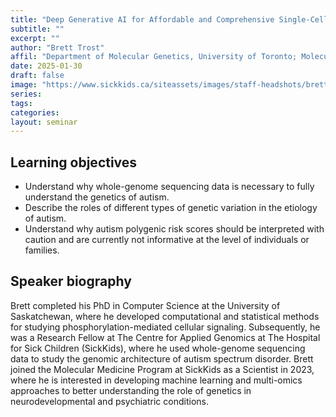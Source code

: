 ```yaml
---
title: "Deep Generative AI for Affordable and Comprehensive Single-Cell Omics"
subtitle: ""
excerpt: ""
author: "Brett Trost"
affil: "Department of Molecular Genetics, University of Toronto; Molecular Medicine Program, The Hospital for Sick Children"
date: 2025-01-30
draft: false
image: "https://www.sickkids.ca/siteassets/images/staff-headshots/brett-trost-headshot-300.jpg"
series:
tags:
categories:
layout: seminar
---
```


## Learning objectives

* Understand why whole-genome sequencing data is necessary to fully understand the genetics of autism.
* Describe the roles of different types of genetic variation in the etiology of autism.
* Understand why autism polygenic risk scores should be interpreted with caution and are currently not informative at the level of individuals or families.

## Speaker biography

Brett completed his PhD in Computer Science at the University of Saskatchewan, where he developed computational and statistical methods for studying phosphorylation-mediated cellular signaling. Subsequently, he was a Research Fellow at The Centre for Applied Genomics at The Hospital for Sick Children (SickKids), where he used whole-genome sequencing data to study the genomic architecture of autism spectrum disorder. Brett joined the Molecular Medicine Program at SickKids as a Scientist in 2023, where he is interested in developing machine learning and multi-omics approaches to better understanding the role of genetics in neurodevelopmental and psychiatric conditions.
